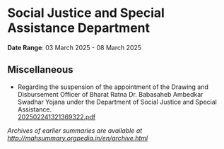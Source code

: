 # Social Justice and Special Assistance Department

**Date Range**: 03 March 2025 - 08 March 2025


## Miscellaneous
- Regarding the suspension of the appointment of the Drawing and Disbursement Officer of Bharat Ratna Dr. Babasaheb Ambedkar Swadhar Yojana under the Department of Social Justice and Special Assistance.\
  [202502241321369322.pdf](https://gr.maharashtra.gov.in/Site/Upload/Government%20Resolutions/English/202502241321369322.pdf)


*Archives of earlier summaries are available at http://mahsummary.orgpedia.in/en/archive.html*